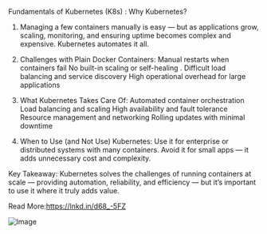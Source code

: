 Fundamentals of Kubernetes (K8s) :
Why Kubernetes?

1. Managing a few containers manually is easy — but as applications grow, scaling, monitoring, and ensuring uptime becomes complex and expensive. Kubernetes automates it all.

2. Challenges with Plain Docker Containers:
Manual restarts when containers fail
No built-in scaling or self-healing
. Difficult load balancing and service discovery
High operational overhead for large applications

3.  What Kubernetes Takes Care Of:
Automated container orchestration
Load balancing and scaling
High availability and fault tolerance
Resource management and networking
Rolling updates with minimal downtime

4. When to Use (and Not Use) Kubernetes:
 Use it for enterprise or distributed systems with many containers.
 Avoid it for small apps — it adds unnecessary cost and complexity.

Key Takeaway:
Kubernetes solves the challenges of running containers at scale — providing automation, reliability, and efficiency — but it’s important to use it where it truly adds value.

Read More:https://lnkd.in/d68_-5FZ


![Image](https://github.com/user-attachments/assets/2c4f2556-eac5-4bac-9cec-c82aa833f986)

